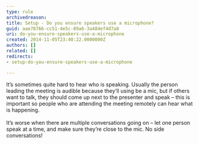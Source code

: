 ```yaml
---
type: rule
archivedreason: 
title: Setup - Do you ensure speakers use a microphone?
guid: aae78766-cc51-4e5c-89a6-3a484ef4d7a8
uri: do-you-ensure-speakers-use-a-microphone
created: 2014-11-05T23:40:22.0000000Z
authors: []
related: []
redirects:
- setup-do-you-ensure-speakers-use-a-microphone

---
```



<div>​It’s sometimes quite hard to hear who is speaking. Usually the person leading the meeting is audible because they’ll using be a mic, but if others want to talk, they should come up next to the presenter and speak – this is important so people who are attending the meeting remotely can hear what is happening.</div><div><br></div><div>It’s worse when there are multiple conversations going on – let one person speak at a time, and make sure they’re close to the mic. No side conversations!​</div>
<br><excerpt class='endintro'></excerpt><br>



